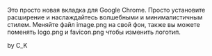 Это просто новая вкладка для Google Chrome. Просто установите расширение и наслаждайтесь волшебными и минималистичным стилем.
Меняйте файл image.png на свой фон, также вы можете поменять logo.png и favicon.png чтобы изменить логотип.

by C_K